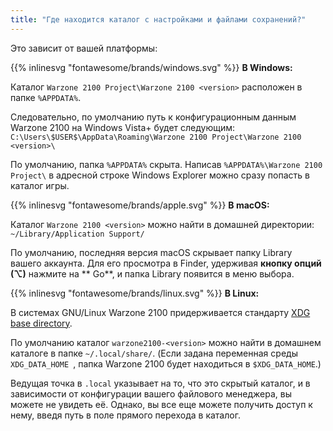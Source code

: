 ```yaml
---
title: "Где находится каталог с настройками и файлами сохранений?"
---
```


Это зависит от вашей платформы:

{{% inlinesvg "fontawesome/brands/windows.svg" %}} **В Windows:**

Каталог `Warzone 2100 Project\Warzone 2100 <version>` расположен в папке `%APPDATA%`.

Следовательно, по умолчанию путь к конфигурационным данным Warzone 2100 на Windows Vista+ будет следующим: `C:\Users\$USER$\AppData\Roaming\Warzone 2100 Project\Warzone 2100 <version>\`

По умолчанию, папка `%APPDATA%` скрыта. Написав `%APPDATA%\Warzone 2100 Project\` в адресной строке Windows Explorer можно сразу попасть в каталог игры.

{{% inlinesvg "fontawesome/brands/apple.svg" %}} **В macOS:**

Каталог `Warzone 2100 <version>` можно найти в домашней директории: `~/Library/Application Support/`

По умолчанию, последняя версия macOS скрывает папку Library вашего аккаунта. Для его просмотра в Finder, удерживая **кнопку опций (⌥)** нажмите на ** Go**, и папка Library появится в меню выбора.

{{% inlinesvg "fontawesome/brands/linux.svg" %}} **В Linux:**

В системах GNU/Linux Warzone 2100 придерживается стандарту [XDG base directory](https://standards.freedesktop.org/basedir-spec/basedir-spec-latest.html).

По умолчанию каталог `warzone2100-<version>` можно найти в домашнем каталоге в папке `~/.local/share/`. (Если задана переменная среды `XDG_DATA_HOME `, папка Warzone 2100 будет находиться в `$XDG_DATA_HOME`.)

Ведущая точка в `.local` указывает на то, что это скрытый каталог, и в зависимости от конфигурации вашего файлового менеджера, вы можете не увидеть её. Однако, вы все еще можете получить доступ к нему, введя путь в поле прямого перехода в каталог.
